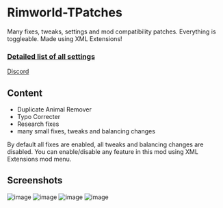# Rimworld-TPatches
Many fixes, tweaks, settings and mod compatibility patches. Everything is toggleable. Made using XML Extensions!

### [Detailed list of all settings](https://docs.google.com/spreadsheets/d/1nhq6maAQgqy5VEXBN_rNa-neVqVlNxartAt38_Km4TA/edit?usp=sharing)

[Discord](https://discord.gg/dcVj4b5VwJ)


## Content
- Duplicate Animal Remover
- Typo Correcter
- Research fixes
- many small fixes, tweaks and balancing changes

By default all fixes are enabled, all tweaks and balancing changes are disabled. You can enable/disable any feature in this mod using XML Extensions mod menu.

## Screenshots
![image](https://user-images.githubusercontent.com/76593873/136654567-e1330d6d-cd69-415c-b2ca-fd76ffe32c59.png)
![image](https://user-images.githubusercontent.com/76593873/136654573-2c445c2f-33ae-4234-b340-f08e42304470.png)
![image](https://user-images.githubusercontent.com/76593873/136654598-85b571d1-6822-455c-8f91-4352f7b1ca23.png)
![image](https://user-images.githubusercontent.com/76593873/136654601-cf8e50ac-3712-423c-bd3d-803bfb16ffbf.png)
